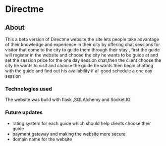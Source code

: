 # Directme

## About

This a beta version of Directme website,the site lets people take advantage of their knowledge and experience in their city by offering chat sessions for visitor that come to the city to guide them through their stay , first the guide will register in the website and choose the city he wants to be guide at and set the session price for the one day session chat,then the client choose the city he wants to visit and choose the guide he wants then begin chatting with the guide and find out his availability if all good schedule a one day session


### Technologies used
The website was build with flask ,SQLAlchemy and Socket.IO

### Future updates
* rating system for each guide which should help clients choose their guide
* payment gateway and making the website more secure
* domain name for the website


